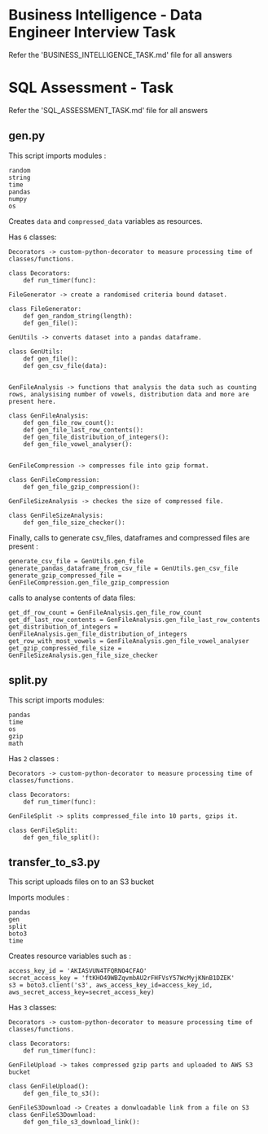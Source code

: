 # Business Intelligence - Data Engineer Interview Task
Refer the 'BUSINESS_INTELLIGENCE_TASK.md' file for all answers

# SQL Assessment - Task
Refer the 'SQL_ASSESSMENT_TASK.md' file for all answers

## gen.py
This script imports modules :

```
random
string
time
pandas
numpy
os
``` 
Creates `data` and `compressed_data` variables as resources.

Has `6` classes:

```
Decorators -> custom-python-decorator to measure processing time of classes/functions.

class Decorators:
    def run_timer(func):

FileGenerator -> create a randomised criteria bound dataset.

class FileGenerator:
    def gen_random_string(length):
    def gen_file():

GenUtils -> converts dataset into a pandas dataframe.

class GenUtils:
    def gen_file():
    def gen_csv_file(data):


GenFileAnalysis -> functions that analysis the data such as counting rows, analysising number of vowels, distribution data and more are present here.

class GenFileAnalysis:
    def gen_file_row_count():
    def gen_file_last_row_contents():
    def gen_file_distribution_of_integers():
    def gen_file_vowel_analyser():


GenFileCompression -> compresses file into gzip format.

class GenFileCompression:
    def gen_file_gzip_compression():

GenFileSizeAnalysis -> checkes the size of compressed file. 

class GenFileSizeAnalysis:
    def gen_file_size_checker():

```

Finally, calls to generate csv_files, dataframes and compressed files are present :

```
generate_csv_file = GenUtils.gen_file
generate_pandas_dataframe_from_csv_file = GenUtils.gen_csv_file
generate_gzip_compressed_file = GenFileCompression.gen_file_gzip_compression
```

calls to analyse contents of data files:

```
get_df_row_count = GenFileAnalysis.gen_file_row_count
get_df_last_row_contents = GenFileAnalysis.gen_file_last_row_contents
get_distribution_of_integers = GenFileAnalysis.gen_file_distribution_of_integers
get_row_with_most_vowels = GenFileAnalysis.gen_file_vowel_analyser
get_gzip_compressed_file_size = GenFileSizeAnalysis.gen_file_size_checker
```

## split.py
This script imports modules:

```
pandas
time
os
gzip
math
```

Has `2` classes :

```
Decorators -> custom-python-decorator to measure processing time of classes/functions.

class Decorators:
    def run_timer(func):

GenFileSplit -> splits compressed_file into 10 parts, gzips it.

class GenFileSplit:
    def gen_file_split():
```

## transfer_to_s3.py
This script uploads files on to an S3 bucket

Imports modules :

```
pandas
gen
split
boto3
time
```

Creates resource variables such as :

```
access_key_id = 'AKIASVUN4TFQRNO4CFAO'
secret_access_key = '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'
s3 = boto3.client('s3', aws_access_key_id=access_key_id, aws_secret_access_key=secret_access_key)
```

Has `3` classes:

```
Decorators -> custom-python-decorator to measure processing time of classes/functions.

class Decorators:
    def run_timer(func):

GenFileUpload -> takes compressed gzip parts and uploaded to AWS S3 bucket

class GenFileUpload():
    def gen_file_to_s3():

GenFileS3Download -> Creates a donwloadable link from a file on S3
class GenFileS3Download:
    def gen_file_s3_download_link():
```